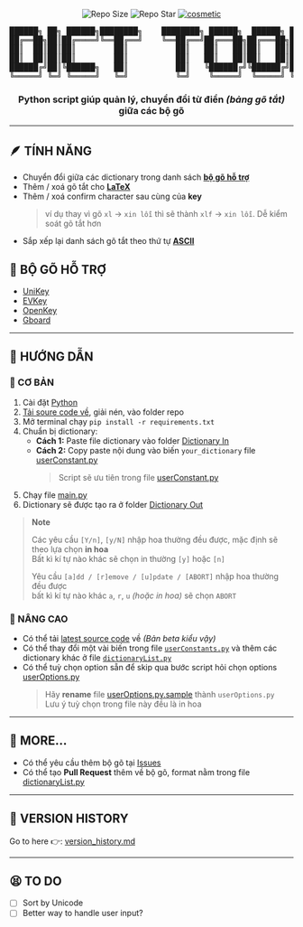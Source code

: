 <p align="center">
    <img src="https://img.shields.io/github/repo-size/KevinNitroG/Dict-Tool?style=for-the-badge" alt="Repo Size"/>
    <img src="https://img.shields.io/github/stars/KevinNitroG/Dict-Tool?style=for-the-badge" alt="Repo Star"/>
    <a href="https://github.com/KevinNitroG/Dict-Tool/archive/refs/heads/main.zip">
        <img src="https://img.shields.io/badge/dict_convert-download-yellow?style=for-the-badge" alt="cosmetic"/>
    </a>
</p>

<pre align="center">
██████╗ ██╗ ██████╗████████╗    ████████╗ ██████╗  ██████╗ ██╗     ███████╗
██╔══██╗██║██╔════╝╚══██╔══╝    ╚══██╔══╝██╔═══██╗██╔═══██╗██║     ██╔════╝
██║  ██║██║██║        ██║          ██║   ██║   ██║██║   ██║██║     ███████╗
██║  ██║██║██║        ██║          ██║   ██║   ██║██║   ██║██║     ╚════██║
██████╔╝██║╚██████╗   ██║          ██║   ╚██████╔╝╚██████╔╝███████╗███████║
╚═════╝ ╚═╝ ╚═════╝   ╚═╝          ╚═╝    ╚═════╝  ╚═════╝ ╚══════╝╚══════╝
</pre>

<h3 align="center">Python script giúp quản lý, chuyển đổi từ điển <i>(bảng gõ tắt)</i> giữa các bộ gõ</h3>

---

## 🪶 TÍNH NĂNG

-   Chuyển đổi giữa các dictionary trong danh sách [**bộ gõ hỗ trợ**](#bộ-gõ-hỗ-trợ-📃)
-   Thêm / xoá gõ tắt cho [**LaTeX**][LaTeX_Gboard_repo_link]
-   Thêm / xoá confirm character sau cùng của **key**
    > ví dụ thay vì gõ `xl` -> `xin lỗi` thì sẽ thành `xlf` -> `xin lỗi`. Dễ kiểm soát gõ tắt hơn
-   Sắp xếp lại danh sách gõ tắt theo thứ tự [**ASCII**][ASCII_information]

## 📃 BỘ GÕ HỖ TRỢ

-   [UniKey](https://www.unikey.org/)
-   [EVKey](https://evkeyvn.com/)
-   [OpenKey](https://open-key.org/)
-   [Gboard](https://play.google.com/store/apps/details?id=com.google.android.inputmethod.latin)

---

## 📄 HƯỚNG DẪN

### 🐣 CƠ BẢN

1.  Cài đặt [Python](https://www.python.org/downloads/)
2.  [Tải soure code về](https://github.com/KevinNitroG/Dict-Tool/releases/latest), giải nén, vào folder repo
3.  Mở terminal chạy `pip install -r requirements.txt`
4.  Chuẩn bị dictionary:
    -   **Cách 1:** Paste file dictionary vào folder [Dictionary In](../Dictionary%20In/)
    -   **Cách 2:** Copy paste nội dung vào biến `your_dictionary` file [userConstant.py](../userConstants.py)
        > Script sẽ ưu tiên trong file [userConstant.py](../userConstants.py)
5.  Chạy file [main.py](../main.py)
6.  Dictionary sẽ được tạo ra ở folder [Dictionary Out](../Dictionary%20Out/)

> **Note**
>
> Các yêu cầu `[Y/n]`, `[y/N]` nhập hoa thường đều được, mặc định sẽ theo lựa chọn **in hoa**<br>Bất kì kí tự nào khác sẽ chọn in thường `[y]` hoặc `[n]`
>
> Yêu cầu `[a]dd / [r]emove / [u]pdate / [ABORT]` nhập hoa thường đều được<br>bất kì kí tự nào khác `a`, `r`, `u` _(hoặc in hoa)_ sẽ chọn `ABORT`

### 🦾 NÂNG CAO

-   Có thể tải [latest source code](https://github.com/KevinNitroG/Dict-Tool/archive/refs/heads/main.zip) về _(Bản beta kiểu vậy)_
-   Có thể thay đổi một vài biến trong file [`userConstants.py`](../userConstants.py) và thêm các dictionary khác ở file [`dictionaryList.py`](../dictionaryList.py)
-   Có thể tuỳ chọn option sẵn để skip qua bước script hỏi chọn options [userOptions.py](../userOptions.py)
    > Hãy **rename** file [userOptions.py.sample](../userOptions.py.sample) thành `userOptions.py`<br>Lưu ý tuỳ chọn trong file này đều là in hoa

---

## 🥰 MORE...

-   Có thể yêu cầu thêm bộ gõ tại [Issues](https://github.com/KevinNitroG/Dict-Tool/issues)
-   Có thể tạo **Pull Request** thêm về bộ gõ, format nằm trong file [dictionaryList.py](../dictionaryList.py)

---

## 🧓 VERSION HISTORY

Go to here 👉: [version_history.md](version_history.md)

---

## 😫 TO DO

-   [ ] Sort by Unicode
-   [ ] Better way to handle user input?

<!-- Foot hyperlinks -->

[LaTeX_Gboard_repo_link]: https://github.com/DenverCoder1/latex-gboard-dictionary
[ASCII_information]: https://www.vlsifacts.com/wp-content/uploads/2023/02/ASCII-Code.png
